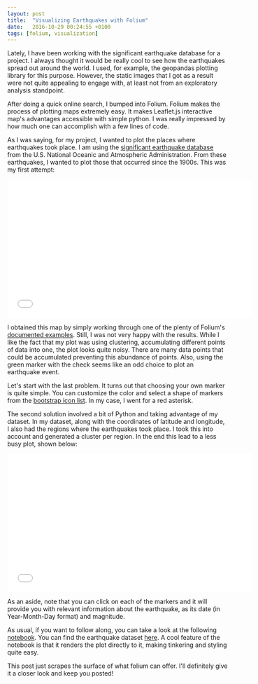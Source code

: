 ```yaml
---
layout: post
title:  "Visualizing Earthquakes with Folium"
date:   2016-10-29 00:24:55 +0100
tags: [folium, visualization]
---
```


Lately, I have been working with the significant earthquake database for a project. I always thought it would be really cool to see how the earthquakes spread out around the world. I used, for example, the geopandas plotting library for this purpose. However, the static images that I got as a result were not quite appealing to engage with, at least not from an exploratory analysis standpoint. 

After doing a quick online search, I bumped into Folium. Folium makes the process of plotting maps extremely easy. It makes  Leaflet.js interactive map's advantages accessible with simple python. I was really impressed by how much one can accomplish with a few lines of code. 

As I was saying, for my project, I wanted to plot the places where earthquakes took place. I am using the [significant earthquake database](https://www.ngdc.noaa.gov/nndc/struts/form?t=101650&s=1&d=1) from the U.S. National Oceanic and Atmospheric Administration. From these earthquakes, I wanted to plot those that occurred since the 1900s. This was my first attempt:

<div class="map_plotting">
    <iframe src="/img/first_attempt.html"  height="315" width="560" allowfullscreen="" frameborder="0">
    </iframe>
</div>

I obtained this map by simply working through one of the plenty of Folium's [documented examples](https://folium.readthedocs.io/en/latest/examples.html). Still, I was not very happy with the results. While I like the fact that my plot was using clustering, accumulating different points of data into one, the plot looks quite noisy. There are many data points that could be accumulated preventing this abundance of points. Also, using the green marker with the check seems like an odd choice to plot an earthquake event. 

Let's start with the last problem. It turns out that choosing your own marker is quite simple. You can customize the color and select a shape of markers from the [bootstrap icon list](http://www.w3schools.com/icons/bootstrap_icons_glyphicons.asp). In my case, I went for a red asterisk. 

The second solution involved a bit of Python and taking advantage of my dataset. In my dataset, along with the coordinates of latitude and longitude, I also had the regions where the earthquakes took place. I took this into account and generated a cluster per region. In the end this lead to a less busy plot, shown below:

<div class="map_plotting">
    <iframe src="/img/second_attempt.html"  height="315" width="560" allowfullscreen="" frameborder="0">
    </iframe>
</div>

As an aside, note that you can click on each of the markers and it will provide you with relevant information about the earthquake, as its date (in Year-Month-Day format) and magnitude. 

As usual, if you want to follow along, you can take a look at the following [notebook](https://github.com/jlcoto/visualizations/blob/master/mapping/Plotting_earthquakes%20with%20Folium.ipynb). You can find the earthquake dataset [here](https://github.com/jlcoto/Udacity/tree/master/earthquake_project). A cool feature of the notebook is that it renders the plot directly to it, making tinkering and styling quite easy.

This post just scrapes the surface of what folium can offer. I'll definitely give it a closer look and keep you posted!











